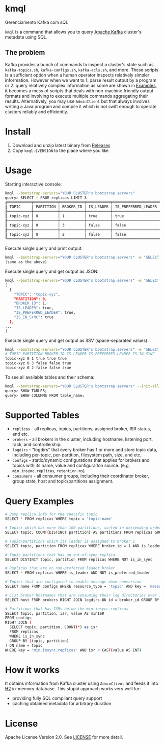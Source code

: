 kmql
====

Gerenciamento Kafka com sQL

`kmql` is a command that allows you to query [Apache Kafka](https://kafka.apache.org/) cluster's metadata using SQL.

## The problem

Kafka provides a bunch of commands to inspect a cluster's state such as `kafka-topics.sh`, `kafka-configs.sh`, `kafka-acls.sh`, and more. These scripts is a sufficient option when a human operator inspects relatively simpler information.
However when we want to 1. parse result output by a program or 2. query relatively complex information as some are shown in [Examples](https://github.com/kawamuray/kmql#query-examples), it becomes a mess of scripts that deals with non-machine friendly output formats and involving to execute multiple commands aggregating their results.
Alternatively, you may use `AdminClient` but that always involves writing a Java program and compile it which is not swift enough to operate clusters reliably and efficiently.

# Install

1. Download and unzip latest binary from [Releases](https://github.com/kawamuray/kmql/releases)
2. Copy `kmql-$VERSION` to the place where you like

# Usage

Starting interactive console:
```sh
kmql --bootstrap-servers="YOUR CLUSTER's bootstrap.servers"
query> SELECT * FROM replicas LIMIT 3
╔═══════════╤═══════════╤═══════════╤═══════════╤═════════════════════╤════════════╗
║ TOPIC     │ PARTITION │ BROKER_ID │ IS_LEADER │ IS_PREFERRED_LEADER │ IS_IN_SYNC ║
╠═══════════╪═══════════╪═══════════╪═══════════╪═════════════════════╪════════════╣
║ topic-xyz │ 0         │ 1         │ true      │ true                │ true       ║
╟───────────┼───────────┼───────────┼───────────┼─────────────────────┼────────────╢
║ topic-xyz │ 0         │ 3         │ false     │ false               │ true       ║
╟───────────┼───────────┼───────────┼───────────┼─────────────────────┼────────────╢
║ topic-xyz │ 0         │ 2         │ false     │ false               │ true       ║
╚═══════════╧═══════════╧═══════════╧═══════════╧═════════════════════╧════════════╝
```

Execute single query and print output:
```sh
kmql --bootstrap-servers="YOUR CLUSTER's bootstrap.servers" -e "SELECT * FROM replicas LIMIT 3"
(same as the above)
```

Execute single query and get output as JSON:
```sh
kmql --bootstrap-servers="YOUR CLUSTER's bootstrap.servers" -e "SELECT * FROM replicas LIMIT 3" --format=json | jq .
[
  {
    "TOPIC": "topic-xyz",
    "PARTITION": 0,
    "BROKER_ID": 1,
    "IS_LEADER": true,
    "IS_PREFERRED_LEADER": true,
    "IS_IN_SYNC": true
  },
...
]
```

Execute single query and get output as SSV (space-separated values):
```sh
kmql --bootstrap-servers="YOUR CLUSTER's bootstrap.servers" -e "SELECT * FROM replicas LIMIT 3" --format=ssv
# TOPIC PARTITION BROKER_ID IS_LEADER IS_PREFERRED_LEADER IS_IN_SYNC
topic-xyz 0 1 true true true
topic-xyz 0 3 false false true
topic-xyz 0 2 false false true
```

To see all available tables and their schema:
```sh
kmql --bootstrap-servers="YOUR CLUSTER's bootstrap.servers" --init-all
query> SHOW TABLES;
query> SHOW COLUMNS FROM table_name;
```

# Supported Tables

* `replicas` - all replicas, topics, partitions, assigned broker, ISR status, and etc.
* `brokers` - all brokers in the cluster, including hostname, listening port, rack, and controllership.
* `logdirs` - "logdirs" that every broker has 1 or more and store topic data, including per-topic, per-partition, filesystem path, size, and etc.
* `configs` - static/dynamic configurations that applies for brokers and topics with its name, value and configuraiton source. (e.g, `min.insync.replicas`, `retention.ms`)
* `consumers` - all consumer groups, including their coordinator broker, group state, host and topic/partitions assignment.

# Query Examples

```sh
# Dump replica info for the specific topic
SELECT * FROM replicas WHERE topic = 'topic-name'

# Topics which has more than 100 partitions, sorted in descending order by number of partitions
SELECT topic, COUNT(DISTINCT partition) AS partitions FROM replicas GROUP BY topic HAVING partitions > 100 ORDER BY partitions DESC

# Topic/partitions which its leader is assigned to broker 1
SELECT topic, partition FROM replicas WHERE broker_id = 1 AND is_leader

# Topic partitions that has an out-of-sync replica
SELECT DISTINCT topic, partition FROM replicas WHERE NOT is_in_sync

# Replicas that are on non-preferred leader broker
SELECT * FROM replicas WHERE is_leader AND NOT is_preferred_leader

# Topics that are configured to enable message down conversion
SELECT name FROM configs WHERE resource_type = 'topic' AND key = 'message.downconversion.enable' AND value = 'true'

# List broker hostnames that are consuming their log directories over 10TB
SELECT host FROM brokers RIGHT JOIN logdirs ON id = broker_id GROUP BY (id) HAVING SUM(size) > 10000000000000

# Partitions that has ISRs below the min.insync.replicas
SELECT topic, partition, isr, value AS minISR
FROM configs
RIGHT JOIN (
  SELECT topic, partition, COUNT(*) as isr
  FROM replicas
  WHERE is_in_sync
  GROUP BY (topic, partition)
) ON name = topic
WHERE key = 'min.insync.replicas' AND isr < CAST(value AS INT)
```

# How it works

It obtains information from Kafka cluster using `AdminClient` and feeds it into [H2](https://www.h2database.com) in-memory database.
This stupid approach works very well for:

* providing fully SQL compliant query support
* caching obtained metadata for arbitrary duration

# License

Apache License Version 2.0.
See [LICENSE](LICENSE) for more detail.
